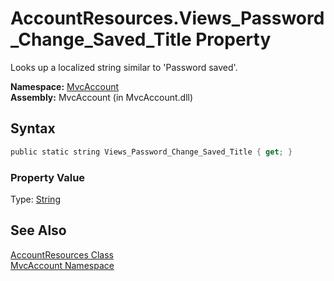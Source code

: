 AccountResources.Views_Password_Change_Saved_Title Property
===========================================================
Looks up a localized string similar to 'Password saved'.

**Namespace:** [MvcAccount][1]  
**Assembly:** MvcAccount (in MvcAccount.dll)

Syntax
------

```csharp
public static string Views_Password_Change_Saved_Title { get; }
```

### Property Value
Type: [String][2]

See Also
--------
[AccountResources Class][3]  
[MvcAccount Namespace][1]  

[1]: ../README.md
[2]: http://msdn2.microsoft.com/en-us/library/s1wwdcbf
[3]: README.md